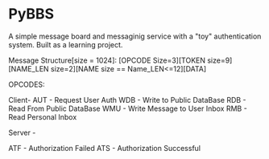 # PyBBS
A simple message board and messaginig service with a "toy" authentication system. Built as a learning project.

Message Structure[size = 1024]:
[OPCODE Size=3][TOKEN size=9][NAME_LEN size=2][NAME size == Name_LEN<=12][DATA]

OPCODES:

Client-
AUT - Request User Auth
WDB - Write to Public DataBase
RDB - Read From Public DataBase
WMU - Write Message to User Inbox
RMB - Read Personal Inbox

Server -

ATF - Authorization Failed
ATS - Authorization Successful

